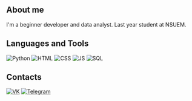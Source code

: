## About me
I'm a beginner developer and data analyst. Last year student at NSUEM.

## Languages and Tools
![Python](https://img.shields.io/badge/Python-important?style=for-the-badge&logo=python&logoColor=white) ![HTML](https://img.shields.io/badge/HTML-green?style=for-the-badge&logo=html5&logoColor=white) ![CSS](https://img.shields.io/badge/CSS-red?style=for-the-badge&logo=css3&logoColor=white) ![JS](https://img.shields.io/badge/JavaScript-yellow?style=for-the-badge&logo=JavaScript&logoColor=white) ![SQL](https://img.shields.io/badge/SQL-blue?style=for-the-badge&logo=mysql&logoColor=white)

## Contacts
[![VK](https://img.shields.io/badge/VK-blue?style=for-the-badge&logo=vk&logoColor=white)](https://vk.com/vashukovdanil) [![Telegram](https://img.shields.io/badge/Telegram-blue?style=for-the-badge&logo=Telegram&logoColor=white)](https://t.me/vashukovdanil)